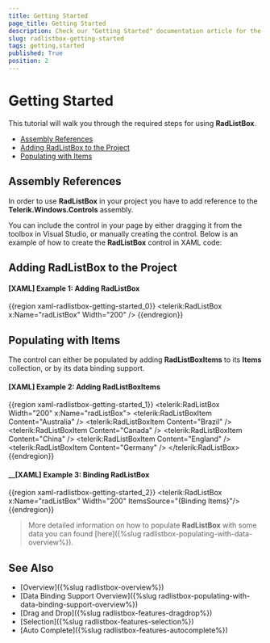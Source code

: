 ```yaml
---
title: Getting Started
page_title: Getting Started
description: Check our "Getting Started" documentation article for the RadListBox WPF control.
slug: radlistbox-getting-started
tags: getting,started
published: True
position: 2
---
```


# Getting Started

This tutorial will walk you through the required steps for using __RadListBox__. 

* [Assembly References](#assembly-references)
* [Adding RadListBox to the Project](#adding=radlistbox-to-the-project)
* [Populating with Items](#populating-with-items)

## Assembly References

In order to use __RadListBox__ in your project you have to add reference to the __Telerik.Windows.Controls__ assembly.

You can include the control in your page by either dragging it from the toolbox in Visual Studio, or manually creating the control. Below is an example of how to create the __RadListBox__ control in XAML code:

## Adding RadListBox to the Project

#### __[XAML] Example 1: Adding RadListBox__

{{region xaml-radlistbox-getting-started_0}}
	<telerik:RadListBox x:Name="radListBox" Width="200" />
{{endregion}}

## Populating with Items

The control can either be populated by adding __RadListBoxItems__ to its __Items__ collection, or by its data binding support.

#### __[XAML] Example 2: Adding RadListBoxItems__
{{region xaml-radlistbox-getting-started_1}}
	<telerik:RadListBox  Width="200" x:Name="radListBox">
	    <telerik:RadListBoxItem Content="Australia" />
	    <telerik:RadListBoxItem Content="Brazil" />
	    <telerik:RadListBoxItem Content="Canada" />
	    <telerik:RadListBoxItem Content="China" />
	    <telerik:RadListBoxItem Content="England" />
	    <telerik:RadListBoxItem Content="Germany" />
	</telerik:RadListBox>
{{endregion}}

#### __[XAML] Example 3: Binding RadListBox

{{region xaml-radlistbox-getting-started_2}}
	<telerik:RadListBox x:Name="radListBox" Width="200" 
						ItemsSource="{Binding Items}"/>
{{endregion}}

>More detailed information on how to populate __RadListBox__ with some data you can found [here]({%slug radlistbox-populating-with-data-overview%}).

## See Also

* [Overview]({%slug radlistbox-overview%})
* [Data Binding Support Overview]({%slug radlistbox-populating-with-data-binding-support-overview%})
* [Drag and Drop]({%slug radlistbox-features-dragdrop%})
* [Selection]({%slug radlistbox-features-selection%})
* [Auto Complete]({%slug radlistbox-features-autocomplete%})